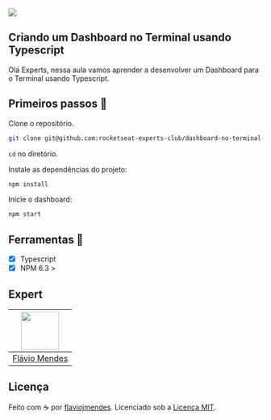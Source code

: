 <img src="https://storage.googleapis.com/golden-wind/experts-club/capa-github.svg" />

## Criando um Dashboard no Terminal usando Typescript
Olá Experts, nessa aula vamos aprender a desenvolver um Dashboard para o Terminal usando Typescript.



## Primeiros passos 🏁

Clone o repositório.

```sh
git clone git@github.com:rocketseat-experts-club/dashboard-no-terminal-typescript-2021-09-30.git
```

`cd` no diretório.

Instale as dependências do projeto:

```sh
npm install
```

Inicie o dashboard:

```sh
npm start
```

## Ferramentas 🧰
- [x] Typescript
- [x] NPM 6.3 >

## Expert

| [<img src="https://avatars.githubusercontent.com/u/2036723?v=4" width="75px;"/>](https://github.com/flaviojmendes) |
| :-----------------------------------------------------------------------------------------------------------------------------------------------------------------: |
|                                                          [Flávio Mendes](https://github.com/flaviojmendes)                                                          |

## Licença

Feito com ☕ por [flaviojmendes](https://blog.flaviojmendes.com). Licenciado sob a [Licença MIT](licença).
